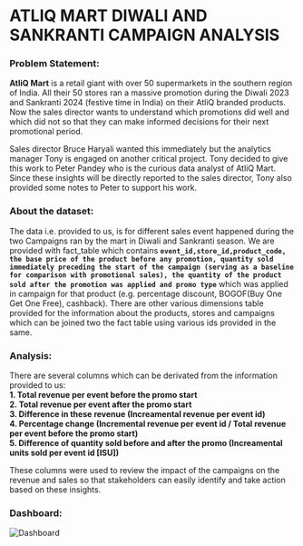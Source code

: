 # ATLIQ MART DIWALI AND SANKRANTI CAMPAIGN ANALYSIS 

### Problem Statement:

**AtliQ Mart** is a retail giant with over 50 supermarkets in the southern region of India. All their 50 stores ran a massive promotion during the Diwali 2023 and Sankranti 2024 (festive time in India) on their AtliQ branded products. Now the sales director wants to understand which promotions did well and which did not so that they can make informed decisions for their next promotional period. 

Sales director Bruce Haryali wanted this immediately but the analytics manager Tony is engaged on another critical project. Tony decided to give this work to Peter Pandey who is the curious data analyst of AtliQ Mart. Since these insights will be directly reported to the sales director, Tony also provided some notes to Peter to support his work.

### About the dataset:

The data i.e. provided to us, is for different sales event happened during the two Campaigns ran by the mart in Diwali and Sankranti season. We are provided with fact_table which contains **`event_id,store_id,product_code, the base price of the product before any promotion, quantity sold immediately preceding the start of the campaign (serving as a baseline for comparison with promotional sales), the quantity of the product sold after the promotion was applied and promo type`** which was applied in campaign for that product (e.g. percentage discount, BOGOF(Buy One Get One Free), cashback). There are other various dimensions table provided for the information about the products, stores and campaigns which can be joined two the fact table using various ids provided in the same.

### Analysis:  

There are several columns which can be derivated from the information provided to us: <br>
**1. Total revenue per event before the promo start <br>
 2. Total revenue per event after the promo start <br>
 3. Difference in these revenue (Increamental revenue per event id) <br>
 4. Percentage change (Incremental revenue per event id / Total revenue per event before the promo start) <br>
 5. Difference of quantity sold before and after the promo (Increamental units sold per event id \[ISU])**

These columns were used to review the impact of the campaigns on the revenue and sales so that stakeholders can easily identify and take action based on these insights. 

### Dashboard:
![Dashboard](/dashboard.png)


